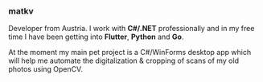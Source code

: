 ### matkv

Developer from Austria. I work with **C#/.NET** professionally and in my free time I have been getting into **Flutter**, **Python** and **Go**. 

At the moment my main pet project is a C#/WinForms desktop app which will help me automate the digitalization & cropping of scans of my old photos using OpenCV.

